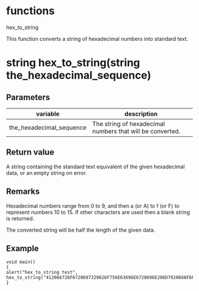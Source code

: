 # functions

hex_to_string

This function converts a string of hexadecimal numbers into standard text.

# string hex_to_string(string the_hexadecimal_sequence)

## Parameters

variable | description
---|---
the_hexadecimal_sequence | The string of hexadecimal numbers that will be converted.

## Return value

A string containing the standard text equivalent of the given hexadecimal data, or an empty string on error.

## Remarks

Hexadecimal numbers range from 0 to 9, and then a (or A) to f (or F) to represent numbers 10 to 15. If other characters are used then a blank string is returned.

The converted string will be half the length of the given data.

## Example

```
void main()
{
alert("hex_to_string test", hex_to_string("412066726F6720697320626F756E63696E6720696E206D7920666F6F6421"));
}
```